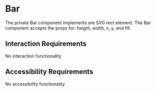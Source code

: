 # Bar

The private Bar component implements are SVG rect element. The Bar component
accepts the props for: height, width, x, y, and fill. 

## Interaction Requirements

No interaction functionality

## Accessibility Requirements

No accessibility functionality
